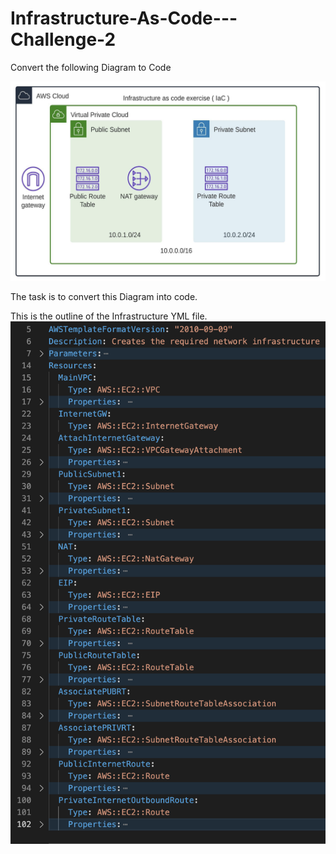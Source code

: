 # Infrastructure-As-Code---Challenge-2
Convert the following Diagram to Code

![](image.png)

The task is to convert this Diagram into code. 



This is the outline of the Infrastructure YML file. 
![](image2.png)

